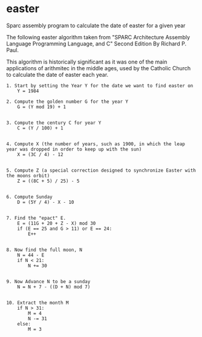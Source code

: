 # easter
Sparc assembly program to calculate the date of easter for a given year

The following easter algorithm taken from "SPARC Architecture Assembly Language Programming Language, and C" Second Edition By Richard P. Paul. 

This algorithm is historically significant as it was one of the main applications of arithmitec in the middle ages, used by the Catholic Church to calculate the date of easter each year. 

    1. Start by setting the Year Y for the date we want to find easter on
        Y = 1984

    2. Compute the golden number G for the year Y
        G = (Y mod 19) + 1


    3. Compute the century C for year Y
        C = (Y / 100) + 1


    4. Compute X (the number of years, such as 1900, in which the leap year was dropped in order to keep up with the sun)
        X = (3C / 4) - 12


    5. Compute Z (a special correction designed to synchronize Easter with the moons orbit)
        Z = ((8C + 5) / 25) - 5


    6. Compute Sunday 
        D = (5Y / 4) - X - 10


    7. Find the "epact" E. 
        E = (11G + 20 + Z - X) mod 30
        if (E == 25 and G > 11) or E == 24:
            E++
        

    8. Now find the full moon, N
        N = 44 - E
        if N < 21:
            N += 30


    9. Now Advance N to be a sunday
        N = N + 7 - ((D + N) mod 7)
        

    10. Extract the month M
        if N > 31:
            M = 4
            N -= 31
        else:
            M = 3

